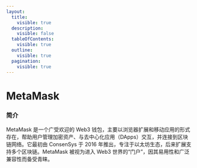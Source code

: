 ```yaml
---
layout:
  title:
    visible: true
  description:
    visible: false
  tableOfContents:
    visible: true
  outline:
    visible: true
  pagination:
    visible: true
---
```


# MetaMask

### 简介

MetaMask 是一个广受欢迎的 Web3 钱包，主要以浏览器扩展和移动应用的形式存在，帮助用户管理加密资产、与去中心化应用（DApps）交互，并连接到区块链网络。它最初由 ConsenSys 于 2016 年推出，专注于以太坊生态，后来扩展支持多个区块链。MetaMask 被视为进入 Web3 世界的“门户”，因其易用性和广泛兼容性而备受青睐。
